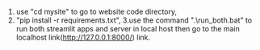 1. use "cd mysite" to go to website code directory, 
 2. "pip install -r requirements.txt",
 3.use the command ".\run_both.bat" to run both streamlit apps and server in local host then go to the main localhost link(http://127.0.0.1:8000/) link.
